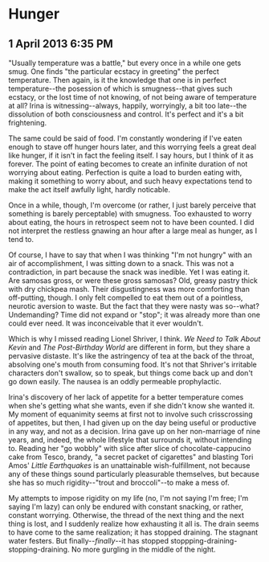 # Hunger
## 1 April 2013 6:35 PM

"Usually temperature was a battle," but every once in a while one gets smug. One finds "the particular ecstacy in greeting" the perfect temperature. Then again, is it the knowledge that one is in perfect temperature--the posession of which is smugness--that gives such ecstacy, or the lost time of not knowing, of not being aware of temperature at all? Irina is witnessing--always, happily, worryingly, a bit too late--the dissolution of both consciousness and control. It's perfect and it's a bit frightening.

The same could be said of food. I'm constantly wondering if I've eaten enough to stave off hunger hours later, and this worrying feels a great deal like hunger, if it isn't in fact the feeling itself. I say hours, but I think of it as forever. The point of eating becomes to create an infinite duration of not worrying about eating. Perfection is quite a load to burden eating with, making it something to worry about, and such heavy expectations tend to make the act itself awfully light, hardly noticable.

Once in a while, though, I'm overcome (or rather, I just barely perceive that something is barely perceptable) with smugness. Too exhausted to worry about eating, the hours in retrospect seem not to have been counted. I did not interpret the restless gnawing an hour after a large meal as hunger, as I tend to.

Of course, I have to say that when I was thinking "I'm not hungry" with an air of accomplishment, I was sitting down to a snack. This was not a contradiction, in part because the snack was inedible. Yet I was eating it. Are samosas gross, or were these gross samosas? Old, greasy pastry thick with dry chickpea mash. Their disgustingness was more comforting than off-putting, though. I only felt compelled to eat them out of a pointless, neurotic aversion to waste. But the fact that they were nasty was so--what? Undemanding? Time did not expand or "stop"; it was already more than one could ever need. It was inconceivable that it ever wouldn't.

Which is why I missed reading Lionel Shriver, I think. _We Need to Talk About Kevin_ and _The Post-Birthday World_ are different in form, but they share a pervasive distaste. It's like the astringency of tea at the back of the throat, absolving one's mouth from consuming food. It's not that Shriver's irritable characters don't swallow, so to speak, but things come back up and don't go down easily. The nausea is an oddly permeable prophylactic.

Irina's discovery of her lack of appetite for a better temperature comes when she's getting what she wants, even if she didn't know she wanted it. My moment of equanimity seems at first not to involve such crisscrossing of appetites, but then, I had given up on the day being useful or productive in any way, and not as a decision. Irina gave up on her non-marriage of nine years, and, indeed, the whole lifestyle that surrounds it, without intending to. Reading her "go wobbly" with slice after slice of chocolate-cappucino cake from Tesco, brandy, "a secret packet of cigarettes" and blasting Tori Amos' _Little Earthquakes_ is an unattainable wish-fulfillment, not because any of these things sound particularly pleasurable themselves, but because she has so much rigidity--"trout and broccoli"--to make a mess of.

My attempts to impose rigidity on my life (no, I'm not saying I'm free; I'm saying I'm lazy) can only be endured with constant snacking, or rather, constant worrying. Otherwise, the thread of the next thing and the next thing is lost, and I suddenly realize how exhausting it all is. The drain seems to have come to the same realization; it has stopped draining. The stagnant water festers. But finally--_finally_\--it has stopped stoppping-draining-stopping-draining. No more gurgling in the middle of the night.